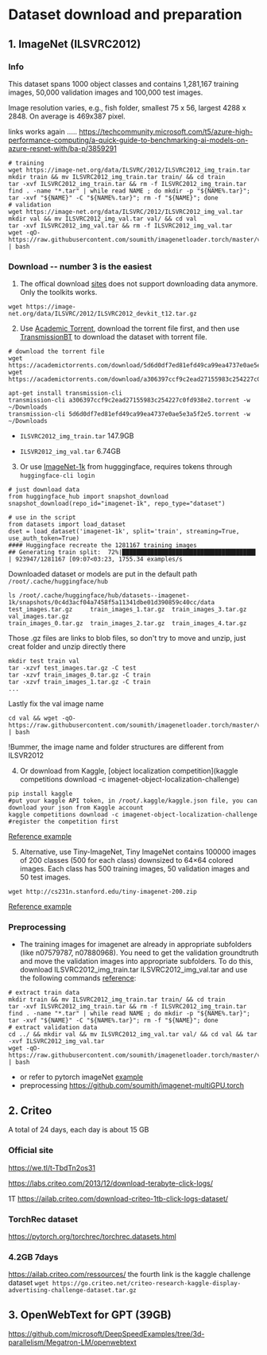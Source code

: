 # Dataset download and preparation 

## 1. ImageNet (ILSVRC2012)

### Info
This dataset spans 1000 object classes and contains 1,281,167 training images, 50,000 validation images and 100,000 test images.

Image resolution varies, e.g., fish folder, smallest 75 x 56, largest 4288 x 2848. On average is 469x387 pixel.

links works again .....
https://techcommunity.microsoft.com/t5/azure-high-performance-computing/a-quick-guide-to-benchmarking-ai-models-on-azure-resnet-with/ba-p/3859291
```
# training
wget https://image-net.org/data/ILSVRC/2012/ILSVRC2012_img_train.tar
mkdir train && mv ILSVRC2012_img_train.tar train/ && cd train
tar -xvf ILSVRC2012_img_train.tar && rm -f ILSVRC2012_img_train.tar
find . -name "*.tar" | while read NAME ; do mkdir -p "${NAME%.tar}"; tar -xvf "${NAME}" -C "${NAME%.tar}"; rm -f "${NAME}"; done
# validation
wget https://image-net.org/data/ILSVRC/2012/ILSVRC2012_img_val.tar
mkdir val && mv ILSVRC2012_img_val.tar val/ && cd val 
tar -xvf ILSVRC2012_img_val.tar && rm -f ILSVRC2012_img_val.tar
wget -qO- https://raw.githubusercontent.com/soumith/imagenetloader.torch/master/valprep.sh | bash
```

### Download -- number 3 is the easiest
1. The offical download [sites](https://www.image-net.org/download.php) does not support downloading data anymore. Only the toolkits works.
```
wget https://image-net.org/data/ILSVRC/2012/ILSVRC2012_devkit_t12.tar.gz
```

2. Use [Academic Torrent](https://academictorrents.com/browse.php?search=ImageNet), download the torrent file first, and then use [TransmissionBT](https://transmissionbt.com/download) to download the dataset with torrent file.

```
# download the torrent file
wget https://academictorrents.com/download/5d6d0df7ed81efd49ca99ea4737e0ae5e3a5f2e5.torrent
wget https://academictorrents.com/download/a306397ccf9c2ead27155983c254227c0fd938e2.torrent
```
```
apt-get install transmission-cli
transmission-cli a306397ccf9c2ead27155983c254227c0fd938e2.torrent -w ~/Downloads
transmission-cli 5d6d0df7ed81efd49ca99ea4737e0ae5e3a5f2e5.torrent -w ~/Downloads
```
- ```ILSVRC2012_img_train.tar``` 147.9GB

- ```ILSVR2012_img_val.tar``` 6.74GB

3. Or use [ImageNet-1k](https://huggingface.co/datasets/imagenet-1k) from hugggingface, requires tokens through ```huggingface-cli login```
```
# just download data
from huggingface_hub import snapshot_download
snapshot_download(repo_id="imagenet-1k", repo_type="dataset")

# use in the script
from datasets import load_dataset
dset = load_dataset('imagenet-1k', split='train', streaming=True, use_auth_token=True)
#### Huggingface recreate the 1281167 training images
## Generating train split:  72%|█████████████████████████████████████▌              | 923947/1281167 [09:07<03:23, 1755.34 examples/s
```
Downloaded dataset or models are put in the default path ```/root/.cache/huggingface/hub```

```
ls /root/.cache/huggingface/hub/datasets--imagenet-1k/snapshots/0c4d3acf04a7458f5a11341dbe01d390859c40cc/data
test_images.tar.gz     train_images_1.tar.gz  train_images_3.tar.gz  val_images.tar.gz
train_images_0.tar.gz  train_images_2.tar.gz  train_images_4.tar.gz
```

Those .gz files are links to blob files, so don't try to move and unzip, just creat folder and unzip directly there
```
mkdir test train val
tar -xzvf test_images.tar.gz -C test
tar -xzvf train_images_0.tar.gz -C train
tar -xzvf train_images_1.tar.gz -C train
...
```
Lastly fix the val image name
```
cd val && wget -qO- https://raw.githubusercontent.com/soumith/imagenetloader.torch/master/valprep.sh | bash
```
!Bummer, the image name and folder structures are different from ILSVR2012

4. Or download from Kaggle, [object localization competition](kaggle competitions download -c imagenet-object-localization-challenge)

```
pip install kaggle
#put your kaggle API token, in /root/.kaggle/kaggle.json file, you can download your json from Kaggle account
kaggle competitions download -c imagenet-object-localization-challenge #register the competition first
```
[Reference example](https://moiseevigor.github.io/software/2022/12/18/one-pager-training-resnet-on-imagenet/)

5. Alternative, use Tiny-ImageNet, Tiny ImageNet contains 100000 images of 200 classes (500 for each class) downsized to 64×64 colored images. Each class has 500 training images, 50 validation images and 50 test images.
```
wget http://cs231n.stanford.edu/tiny-imagenet-200.zip
```
[Reference example](https://rocm.docs.amd.com/en/latest/examples/machine_learning/pytorch_inception.html)

### Preprocessing
- The training images for imagenet are already in appropriate subfolders (like n07579787, n07880968). You need to get the validation groundtruth and move the validation images into appropriate subfolders. To do this, download ILSVRC2012_img_train.tar ILSVRC2012_img_val.tar and use the following commands [reference](https://git-disl.github.io/GTDLBench/datasets/imagenet/#:~:text=Download%20Imagenet%2D12%20dataset%20from,classes%20and%201.2%20million%20images.):
```
# extract train data
mkdir train && mv ILSVRC2012_img_train.tar train/ && cd train
tar -xvf ILSVRC2012_img_train.tar && rm -f ILSVRC2012_img_train.tar
find . -name "*.tar" | while read NAME ; do mkdir -p "${NAME%.tar}"; tar -xvf "${NAME}" -C "${NAME%.tar}"; rm -f "${NAME}"; done
# extract validation data
cd ../ && mkdir val && mv ILSVRC2012_img_val.tar val/ && cd val && tar -xvf ILSVRC2012_img_val.tar
wget -qO- https://raw.githubusercontent.com/soumith/imagenetloader.torch/master/valprep.sh | bash
```
- or refer to pytorch imageNet [example](https://github.com/pytorch/examples/tree/main/imagenet)
- preprocessing https://github.com/soumith/imagenet-multiGPU.torch
## 2. Criteo

A total of 24 days, each day is about 15 GB

### Official site
https://we.tl/t-TbdTn2os31 

https://labs.criteo.com/2013/12/download-terabyte-click-logs/

1T https://ailab.criteo.com/download-criteo-1tb-click-logs-dataset/

### TorchRec dataset
https://pytorch.org/torchrec/torchrec.datasets.html

### 4.2GB 7days

https://ailab.criteo.com/ressources/
the fourth link is the kaggle challenge dataset
```wget https://go.criteo.net/criteo-research-kaggle-display-advertising-challenge-dataset.tar.gz```

## 3. OpenWebText for GPT (39GB)

https://github.com/microsoft/DeepSpeedExamples/tree/3d-parallelism/Megatron-LM/openwebtext

